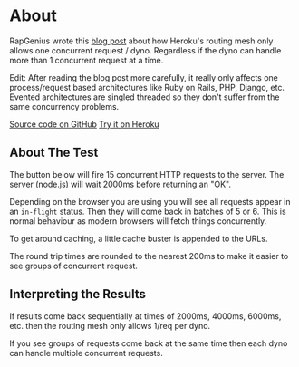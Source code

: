 # About

RapGenius wrote this [blog post](http://rapgenius.com/James-somers-herokus-ugly-secret-lyrics) 
about how Heroku's routing mesh only allows one concurrent request / dyno. Regardless if the dyno can 
handle more than 1 concurrent request at a time. 

Edit: After reading the blog post more carefully, it really only affects one process/request based
architectures like Ruby on Rails, PHP, Django, etc. Evented architectures are singled threaded
so they don't suffer from the same concurrency problems.

[Source code on GitHub](https://github.com/mostlygeek/heroku-concurrency-test)
[Try it on Heroku](http://test-concurrency.herokuapp.com/)

## About The Test

The button below will fire 15 concurrent HTTP requests to the server. The server (node.js) will 
wait 2000ms before returning an "OK". 

Depending on the browser you are using you will see all requests appear in an `in-flight` status.
Then they will come back in batches of 5 or 6. This is normal behaviour as modern browsers will
fetch things concurrently. 

To get around caching, a little cache buster is appended to the URLs.

The round trip times are rounded to the nearest 200ms to make it easier to see groups 
of concurrent request. 

## Interpreting the Results

If results come back sequentially at times of 2000ms, 4000ms, 6000ms, etc. then 
the routing mesh only allows 1/req per dyno. 

If you see groups of requests come back at the same time then each dyno can 
handle multiple concurrent requests.    
